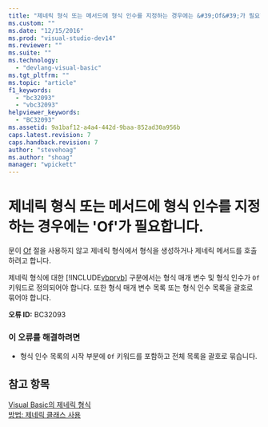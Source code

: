 ```yaml
---
title: "제네릭 형식 또는 메서드에 형식 인수를 지정하는 경우에는 &#39;Of&#39;가 필요합니다. | Microsoft Docs"
ms.custom: ""
ms.date: "12/15/2016"
ms.prod: "visual-studio-dev14"
ms.reviewer: ""
ms.suite: ""
ms.technology: 
  - "devlang-visual-basic"
ms.tgt_pltfrm: ""
ms.topic: "article"
f1_keywords: 
  - "bc32093"
  - "vbc32093"
helpviewer_keywords: 
  - "BC32093"
ms.assetid: 9a1baf12-a4a4-442d-9baa-852ad30a956b
caps.latest.revision: 7
caps.handback.revision: 7
author: "stevehoag"
ms.author: "shoag"
manager: "wpickett"
---
```

# 제네릭 형식 또는 메서드에 형식 인수를 지정하는 경우에는 &#39;Of&#39;가 필요합니다.
문이 [Of](../Topic/Of%20Clause%20\(Visual%20Basic\).md) 절을 사용하지 않고 제네릭 형식에서 형식을 생성하거나 제네릭 메서드를 호출하려고 합니다.  
  
 제네릭 형식에 대한 [!INCLUDE[vbprvb](../Token/vbprvb_md.md)] 구문에서는 형식 매개 변수 및 형식 인수가 `Of` 키워드로 정의되어야 합니다. 또한 형식 매개 변수 목록 또는 형식 인수 목록을 괄호로 묶어야 합니다.  
  
 **오류 ID:** BC32093  
  
### 이 오류를 해결하려면  
  
-   형식 인수 목록의 시작 부분에 `Of` 키워드를 포함하고 전체 목록을 괄호로 묶습니다.  
  
## 참고 항목  
 [Visual Basic의 제네릭 형식](../Topic/Generic%20Types%20in%20Visual%20Basic%20\(Visual%20Basic\).md)   
 [방법: 제네릭 클래스 사용](../Topic/How%20to:%20Use%20a%20Generic%20Class%20\(Visual%20Basic\).md)